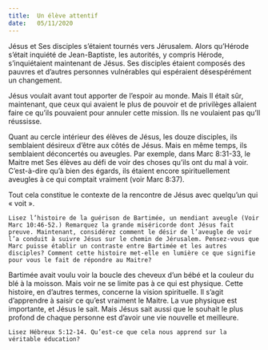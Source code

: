 ```yaml
---
title:  Un élève attentif
date:   05/11/2020
---
```


Jésus et Ses disciples s’étaient tournés vers Jérusalem. Alors qu’Hérode s’était inquiété de Jean-Baptiste, les autorités, y compris Hérode, s’inquiétaient maintenant de Jésus. Ses disciples étaient composés des pauvres et d’autres personnes vulnérables qui espéraient désespérément un changement.

Jésus voulait avant tout apporter de l’espoir au monde. Mais Il était sûr, maintenant, que ceux qui avaient le plus de pouvoir et de privilèges allaient faire ce qu’ils pouvaient pour annuler cette mission. Ils ne voulaient pas qu’Il réussisse.

Quant au cercle intérieur des élèves de Jésus, les douze disciples, ils semblaient désireux d’être aux côtés de Jésus. Mais en même temps, ils semblaient déconcertés ou aveugles. Par exemple, dans Marc 8:31-33, le Maitre met Ses élèves au défi de voir des choses qu’ils ont du mal à voir. C’est-à-dire qu’à bien des égards, ils étaient encore spirituellement aveugles à ce qui comptait vraiment (voir Marc 8:37).

Tout cela constitue le contexte de la rencontre de Jésus avec quelqu’un qui « voit ».

`Lisez l’histoire de la guérison de Bartimée, un mendiant aveugle (Voir Marc 10:46-52.) Remarquez la grande miséricorde dont Jésus fait preuve. Maintenant, considérez comment le désir de l’aveugle de voir l’a conduit à suivre Jésus sur le chemin de Jérusalem. Pensez-vous que Marc puisse établir un contraste entre Bartimée et les autres disciples? Comment cette histoire met-elle en lumière ce que signifie pour vous le fait de répondre au Maitre?`

Bartimée avait voulu voir la boucle des cheveux d’un bébé et la couleur du blé à la moisson. Mais voir ne se limite pas à ce qui est physique. Cette histoire, en d’autres termes, concerne la vision spirituelle. Il s’agit d’apprendre à saisir ce qu’est vraiment le Maitre. La vue physique est importante, et Jésus le sait. Mais Jésus sait aussi que le souhait le plus profond de chaque personne est d’avoir une vie nouvelle et meilleure.

`Lisez Hébreux 5:12-14. Qu’est-ce que cela nous apprend sur la véritable éducation?`